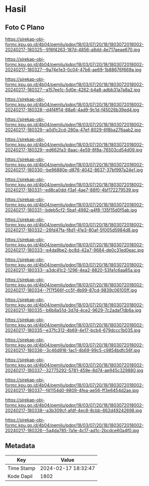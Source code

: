 # Hasil

## Foto C Plano

https://sirekap-obj-formc.kpu.go.id/4b04/pemilu/pdpr/18/03/07/20/18/1803072018002-20240217-180325--916f4263-187d-4856-a8dd-4e717aeae670.jpg

https://sirekap-obj-formc.kpu.go.id/4b04/pemilu/pdpr/18/03/07/20/18/1803072018002-20240217-180327--9a74e1e3-0c04-47b6-ae69-1b88676f669a.jpg

https://sirekap-obj-formc.kpu.go.id/4b04/pemilu/pdpr/18/03/07/20/18/1803072018002-20240217-180327--a157ee1c-5d0e-4262-b4a8-adbb31a7a8a2.jpg

https://sirekap-obj-formc.kpu.go.id/4b04/pemilu/pdpr/18/03/07/20/18/1803072018002-20240217-180328--d4f4ff14-88a6-4ad9-9c1d-f45026b39ed4.jpg

https://sirekap-obj-formc.kpu.go.id/4b04/pemilu/pdpr/18/03/07/20/18/1803072018002-20240217-180329--a0d1c2cd-280a-47ef-8029-6f8ba276aab2.jpg

https://sirekap-obj-formc.kpu.go.id/4b04/pemilu/pdpr/18/03/07/20/18/1803072018002-20240217-180329--ed662fa3-8aac-4e59-8f8a-76503cd54d09.jpg

https://sirekap-obj-formc.kpu.go.id/4b04/pemilu/pdpr/18/03/07/20/18/1803072018002-20240217-180330--be96880e-d876-4042-8637-37bf997a24e1.jpg

https://sirekap-obj-formc.kpu.go.id/4b04/pemilu/pdpr/18/03/07/20/18/1803072018002-20240217-180331--ed8ca0dd-f3af-4ae7-88f0-4bf172279539.jpg

https://sirekap-obj-formc.kpu.go.id/4b04/pemilu/pdpr/18/03/07/20/18/1803072018002-20240217-180331--bdeb5cf2-5baf-4982-a4f8-135f15d0f5ab.jpg

https://sirekap-obj-formc.kpu.go.id/4b04/pemilu/pdpr/18/03/07/20/18/1803072018002-20240217-180332--26fd47fa-f8d1-41e3-80af-5f005d5984d8.jpg

https://sirekap-obj-formc.kpu.go.id/4b04/pemilu/pdpr/18/03/07/20/18/1803072018002-20240217-180333--e4da9be2-bc8d-42a7-9684-de0c31ed0eac.jpg

https://sirekap-obj-formc.kpu.go.id/4b04/pemilu/pdpr/18/03/07/20/18/1803072018002-20240217-180333--a3dc41c2-1296-4ea2-8820-53fa1c6aa85a.jpg

https://sirekap-obj-formc.kpu.go.id/4b04/pemilu/pdpr/18/03/07/20/18/1803072018002-20240217-180334--7f7f566f-cc5f-4b99-87cd-9839c06105ff.jpg

https://sirekap-obj-formc.kpu.go.id/4b04/pemilu/pdpr/18/03/07/20/18/1803072018002-20240217-180335--b6b8a51d-3d7d-4ce2-9629-7c2adaf7db6a.jpg

https://sirekap-obj-formc.kpu.go.id/4b04/pemilu/pdpr/18/03/07/20/18/1803072018002-20240217-180335--e37fc312-4b69-4e17-bcb4-679dccc1b035.jpg

https://sirekap-obj-formc.kpu.go.id/4b04/pemilu/pdpr/18/03/07/20/18/1803072018002-20240217-180336--3c46d916-1ac1-4b69-99c5-c9854bdfc56f.jpg

https://sirekap-obj-formc.kpu.go.id/4b04/pemilu/pdpr/18/03/07/20/18/1803072018002-20240217-180337--32775292-5781-459e-8d74-ae945c329880.jpg

https://sirekap-obj-formc.kpu.go.id/4b04/pemilu/pdpr/18/03/07/20/18/1803072018002-20240217-180337--f41154d0-9809-4fea-ae56-ff3e6454d2ae.jpg

https://sirekap-obj-formc.kpu.go.id/4b04/pemilu/pdpr/18/03/07/20/18/1803072018002-20240217-180338--a3b309cf-afdf-4ec8-8cbb-662d49242698.jpg

https://sirekap-obj-formc.kpu.go.id/4b04/pemilu/pdpr/18/03/07/20/18/1803072018002-20240217-180326--5a4da785-7a1e-4c17-ad1c-2bcdce60a4f0.jpg


## Metadata

| Key        | Value               |
| ---------- | ------------------- |
| Time Stamp | 2024-02-17 18:32:47 |
| Kode Dapil | 1802                |



